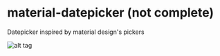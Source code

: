 material-datepicker (not complete)
===================

Datepicker inspired by material design's pickers

![alt tag](https://raw.githubusercontent.com/ch00kz/material-datepicker/master/screenshots/datepicker.png)
